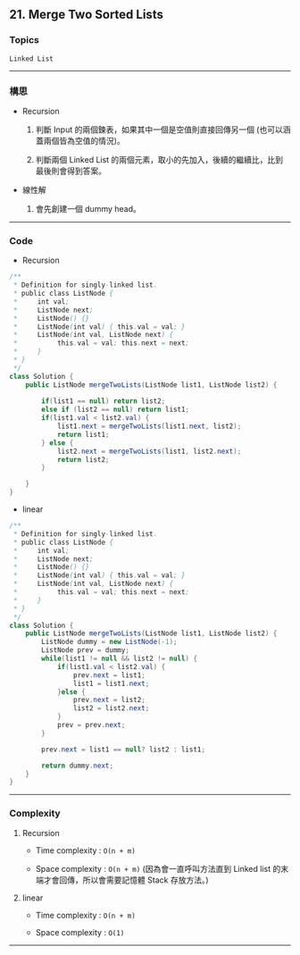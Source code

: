 ## 21. Merge Two Sorted Lists

### Topics

`Linked List`

---

### 構思

- Recursion
  
  1. 判斷 Input 的兩個鍊表，如果其中一個是空值則直接回傳另一個 (也可以涵蓋兩個皆為空值的情況)。
  
  2. 判斷兩個 Linked List 的兩個元素，取小的先加入，後續的繼續比，比到最後則會得到答案。

- 線性解
  
  1. 會先創建一個 dummy head。

---

### Code

- Recursion

```java
/**
 * Definition for singly-linked list.
 * public class ListNode {
 *     int val;
 *     ListNode next;
 *     ListNode() {}
 *     ListNode(int val) { this.val = val; }
 *     ListNode(int val, ListNode next) {
 *          this.val = val; this.next = next; 
 *     }
 * }
 */
class Solution {
    public ListNode mergeTwoLists(ListNode list1, ListNode list2) {
        
        if(list1 == null) return list2;
        else if (list2 == null) return list1;
        if(list1.val < list2.val) {
            list1.next = mergeTwoLists(list1.next, list2);
            return list1;
        } else {
            list2.next = mergeTwoLists(list1, list2.next);
            return list2;
        }

    }
}
```

- linear

```java
/**
 * Definition for singly-linked list.
 * public class ListNode {
 *     int val;
 *     ListNode next;
 *     ListNode() {}
 *     ListNode(int val) { this.val = val; }
 *     ListNode(int val, ListNode next) {
 *          this.val = val; this.next = next; 
 *     }
 * }
 */
class Solution {
    public ListNode mergeTwoLists(ListNode list1, ListNode list2) {
        ListNode dummy = new ListNode(-1);
        ListNode prev = dummy;
        while(list1 != null && list2 != null) {
            if(list1.val < list2.val) {
                prev.next = list1;
                list1 = list1.next;
            }else {
                prev.next = list2;
                list2 = list2.next;
            }
            prev = prev.next;
        }

        prev.next = list1 == null? list2 : list1;

        return dummy.next;
    }
}
```

---

### Complexity

1. Recursion
   
   - Time complexity : `O(n + m)`
   
   - Space complexity : `O(n + m)` (因為會一直呼叫方法直到 Linked list 的末端才會回傳，所以會需要記憶體 Stack 存放方法。) 

2. linear
   
   - Time complexity : `O(n + m)`
   
   - Space complexity : `O(1)`

---






